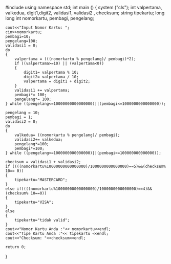 
    

#include <iostream>
using namespace std;
int main ()
{
    system ("cls");
    int valpertama, valkedua, digit1,digit2, validasi1, validasi2 , checksum;
    string tipekartu;
    long long int nomorkartu, pembagi, pengelang;

    cout<<"Input Nomor Kartu: ";
    cin>>nomorkartu;
    pembagi=10;
    pengelang=100;
    validasi1 = 0;
    do
    {
        valpertama = (((nomorkartu % pengelang)/ pembagi)*2);
        if ((valpertama>=10) || (valpertama<0))
        {
            digit1= valpertama % 10;
            digit2= valpertama / 10;
            valpertama = digit1 + digit2;
        }
        validasi1 += valpertama;
        pembagi*= 100;
        pengelang*= 100;
    } while ((pengelang<=10000000000000000)||(pembagi<=1000000000000000));

    pengelang = 10;
    pembagi = 1;
    validasi2 = 0;
    do               
    {
        valkedua= ((nomorkartu % pengelang)/ pembagi); 
        validasi2+= valkedua;     
        pengelang*=100;                      
        pembagi*=100;
    } while ((pengelang<=1000000000000000)||(pembagi<=100000000000000));

    checksum = validasi1 + validasi2;
    if ((((nomorkartu%10000000000000000)/1000000000000000)==5)&&(checksum% 10== 0))    
    {
        tipekartu="MASTERCARD";
    }
    else if((((nomorkartu%10000000000000000)/1000000000000000)==4)&&(checksum% 10==0))
    {
        tipekartu="VISA";
    }
    else
    {
        tipekartu="tidak valid";
    }
    cout<<"Nomor Kartu Anda :"<< nomorkartu<<endl; 
    cout<<"Tipe Kartu Anda :"<< tipekartu <<endl;
    cout<<"Checksum: "<<checksum<<endl;

    return 0;
}       
   
